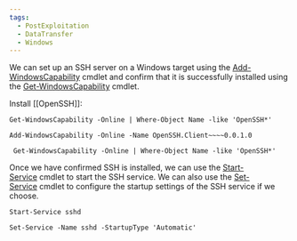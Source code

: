 ```yaml
---
tags:
  - PostExploitation
  - DataTransfer
  - Windows
---
```


We can set up an SSH server on a Windows target using the [Add-WindowsCapability](https://docs.microsoft.com/en-us/powershell/module/dism/add-windowscapability?view=windowsserver2022-ps) cmdlet and confirm that it is successfully installed using the [Get-WindowsCapability](https://docs.microsoft.com/en-us/powershell/module/dism/get-windowscapability?view=windowsserver2022-ps) cmdlet.

Install [[OpenSSH]]:

```powershell-session
Get-WindowsCapability -Online | Where-Object Name -like 'OpenSSH*'
```

```powershell-session
Add-WindowsCapability -Online -Name OpenSSH.Client~~~~0.0.1.0
```

```powershell-session
 Get-WindowsCapability -Online | Where-Object Name -like 'OpenSSH*'
```

Once we have confirmed SSH is installed, we can use the [Start-Service](https://docs.microsoft.com/en-us/powershell/module/microsoft.powershell.management/start-service?view=powershell-7.2) cmdlet to start the SSH service. We can also use the [Set-Service](https://docs.microsoft.com/en-us/powershell/module/microsoft.powershell.management/set-service?view=powershell-7.2) cmdlet to configure the startup settings of the SSH service if we choose.

```powershell-session
Start-Service sshd  
```

```powershell-session
Set-Service -Name sshd -StartupType 'Automatic'  
```